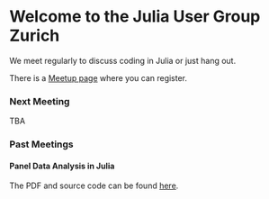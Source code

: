 # Welcome to the Julia User Group Zurich

We meet regularly to discuss coding in Julia or just hang out. 

There is a [Meetup page](https://www.meetup.com/de-DE/Zurich-Julia-User-Group/) where you can register.


### Next Meeting 

TBA 

### Past Meetings

#### Panel Data Analysis in Julia 

The PDF and source code can be found [here](https://github.com/julia-users-zurich/julia-users-zurich.github.io/tree/master/talks/talk-2017-01).
